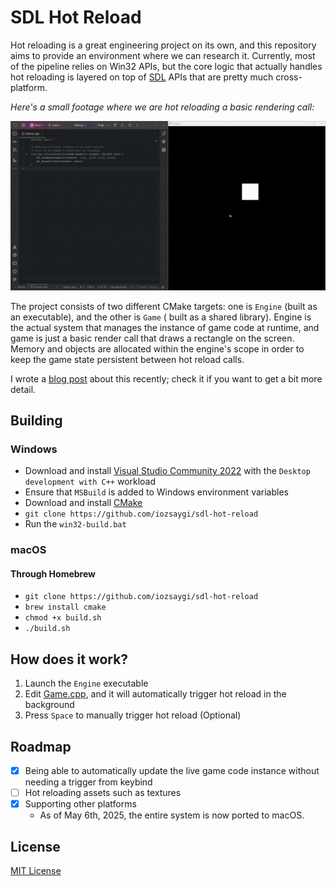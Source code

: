 # SDL Hot Reload

Hot reloading is a great engineering project on its own, and this repository aims to provide an environment where we can
research it. Currently, most of the pipeline relies on Win32 APIs, but the core logic that actually handles hot
reloading is layered on top of [SDL](https://www.libsdl.org/) APIs that are pretty much cross-platform.

_Here's a small footage where we are hot reloading a basic rendering call:_

![Render call change](https://github.com/iozsaygi/sdl-hot-reload/blob/main/Showcase/render-call-change.gif)

The project consists of two different CMake targets: one is `Engine` (built as an executable), and the other is `Game` (
built as a shared library). Engine is the actual system that manages the instance of game code at runtime, and game is
just a basic render call that draws a rectangle on the screen. Memory and objects are allocated within the engine's
scope in order to keep the game state persistent between hot reload calls.

I wrote a [blog post](https://iozsaygi.github.io/2025/01/06/hot-reloading-ccpp-code-with-sdl.html) about this recently;
check it if you want to get a bit more detail.

## Building

### Windows

- Download and install [Visual Studio Community 2022](https://visualstudio.microsoft.com/vs/community/) with the
  `Desktop development with C++` workload
- Ensure that `MSBuild` is added to Windows environment variables
- Download and install [CMake](https://cmake.org/)
- `git clone https://github.com/iozsaygi/sdl-hot-reload`
- Run the `win32-build.bat`

### macOS

#### Through Homebrew

- `git clone https://github.com/iozsaygi/sdl-hot-reload`
- `brew install cmake`
- `chmod +x build.sh`
- `./build.sh`

## How does it work?

1. Launch the `Engine` executable
2. Edit [Game.cpp](https://github.com/iozsaygi/sdl-hot-reload/blob/main/Game/Game.cpp), and it will automatically
   trigger hot reload in the background
3. Press `Space` to manually trigger hot reload (Optional)

## Roadmap

- [x] Being able to automatically update the live game code instance without needing a trigger from keybind
- [ ] Hot reloading assets such as textures
- [x] Supporting other platforms
    - As of May 6th, 2025, the entire system is now ported to macOS.

## License

[MIT License](https://github.com/iozsaygi/sdl-hot-reload/blob/main/LICENSE)